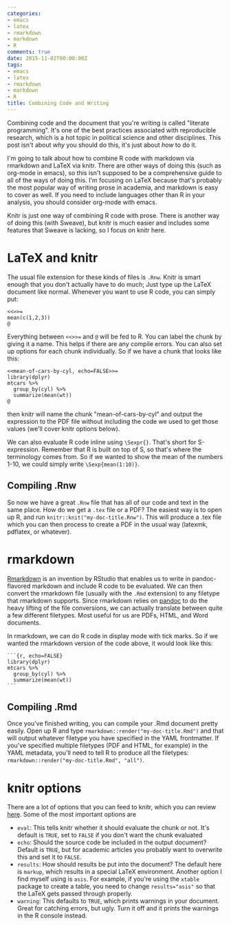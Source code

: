 ```yaml
---
categories:
- emacs
- latex
- rmarkdown
- markdown
- R
comments: true
date: 2015-11-02T00:00:00Z
tags:
- emacs
- latex
- rmarkdown
- markdown
- R
title: Combining Code and Writing
---
```


Combining code and the document that you're writing is called
"literate programming". It's one of the best practices associated with
reproducible research, which is a hot topic in political science and
other disciplines. This post isn't about *why* you should do this,
it's just about *how* to do it.

I'm going to talk about how to combine R code with markdown via
rmarkdown and LaTeX via knitr. There are other ways of doing this
(such as org-mode in emacs), so this isn't supposed to be a
comprehensive guide to all of the ways of doing this. I'm focusing on
LaTeX because that's probably the most popular way of writing prose in
academia, and markdown is easy to cover as well. If you need to
include languages other than R in your analysis, you should consider
org-mode with emacs.

Knitr is just one way of combining R code with prose. There is another
way of doing this (with Sweave), but knitr is much easier and includes
some features that Sweave is lacking, so I focus on knitr here.

# LaTeX and knitr
The usual file extension for these kinds of files is `.Rnw`. Knitr is
smart enough that you don't actually have to do much; Just type up the
LaTeX document like normal. Whenever you want to use R code, you can
simply put:

    <<>>=
    mean(c(1,2,3))
    @

Everything between `<<>>=` and `@` will be fed to R. You can label the
chunk by giving it a name. This helps if there are any compile
errors. You can also set up options for each chunk individually. So if
we have a chunk that looks like this:

    <<mean-of-cars-by-cyl, echo=FALSE>>=
    library(dplyr)
    mtcars %>%
      group_by(cyl) %>%
      summarize(mean(wt))
    @

then knitr will name the chunk "mean-of-cars-by-cyl" and output the
expression to the PDF file without including the code we used to get
those values (we'll cover knitr options below). 

We can also evaluate R code inline using `\Sexpr{}`. That's short for
S-expression. Remember that R is built on top of S, so that's where
the terminology comes from. So if we wanted to show the mean of the
numbers 1-10, we could simply write `\Sexp{mean(1:10)}`. 

## Compiling .Rnw
So now we have a great `.Rnw` file that has all of our code and text
in the same place. How do we get a `.tex` file or a PDF? The easiest
way is to open up R, and run `knitr::knit("my-doc-title.Rnw")`. This
will produce a .tex file which you can then process to create a PDF in
the usual way (latexmk, pdflatex, or whatever). 

# rmarkdown
[Rmarkdown](http://rmarkdown.rstudio.com/) is an invention by RStudio
that enables us to write in pandoc-flavored markdown and include R
code to be evaluated. We can then convert the rmarkdown file (usually
with the `.Rmd` extension) to any filetype that rmarkdown
supports. Since rmarkdown relies on [pandoc](http://pandoc.org/) to do
the heavy lifting of the file conversions, we can actually translate
between quite a few different filetypes. Most useful for us are PDFs,
HTML, and Word documents.

In rmarkdown, we can do R code in display mode with tick marks. So if
we wanted the rmarkdown version of the code above, it would look like
this:

<pre class="markdown"><code>&#96;&#96;&#96;{r, echo=FALSE}
library(dplyr)
mtcars %>%
  group_by(cyl) %>%
  summarize(mean(wt))
&#96;&#96;&#96;
</code></pre>

## Compiling .Rmd
Once you've finished writing, you can compile your .Rmd document
pretty easily. Open up R and type
`rmarkdown::render("my-doc-title.Rmd")` and that will output whatever
filetype you have specified in the YAML frontmatter. If you've
specified multiple filetypes (PDF and HTML, for example) in the YAML
metadata, you'll need to tell R to produce all the filetypes:
`rmarkdown::render("my-doc-title.Rmd", "all")`. 

# knitr options 
There are a lot of options that you can feed to knitr, which you
can review [here](http://yihui.name/knitr/options/). Some of the most
important options are 

* `eval`: This tells knitr whether it should evaluate the chunk or
  not. It's default is `TRUE`, set to `FALSE` if you don't want the
  chunk evaluated
* `echo`: Should the source code be included in the output document?
  Default is `TRUE`, but for academic articles you probably want to
  overwrite this and set it to `FALSE`. 
* `results`: How should results be put into the document? The default
  here is `markup`, which results in a special LaTeX
  environment. Another option I find myself using is `asis`. For
  example, if you're using the `xtable` package to create a table, you
  need to change `results="asis"` so that the LaTeX gets passed
  through properly.
* `warning`: This defaults to `TRUE`, which prints warnings in your
  document. Great for catching errors, but ugly. Turn it off and it
  prints the warnings in the R console instead.

<!-- ## The cache -->
<!-- Knitr supports the cache, so if you're compiling a document multiple -->
<!-- times, it doesn't actually have to evaluate all of the R code every -->
<!-- time. You can enable this in a chunk with the `cache=TRUE` option. You -->
<!-- can also enable it globally for a document by setting the option at -->
<!-- the beginning of your document: -->

<!-- <<setup, include=FALSE, cache=FALSE>>= -->
<!-- library(knitr) -->
<!-- # set global chunk options -->
<!-- opts_chunk$set(cache=TRUE, autodep=TRUE) -->
<!-- @ -->

<!-- This will tell knitr to automatically cache everything. The `autodep` -->
<!-- option lets knitr figure out that chunks later in your document may -->
<!-- depend on chunks earlier in the document, so if the earlier ones -->
<!-- change, it will update the later chunks if it needs to.  -->

